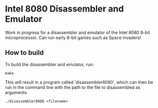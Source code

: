 # Intel 8080 Disassembler and Emulator

Work in progress for a disassembler and emulator of the Intel 8080 8-bit microprocessor. Can run early 8-bit games such as Space invaders!

## How to build

To build the disassembler and emulator, run:
```
make
```

This will result in a program called 'disassembler8080', which can then be run in the command line with the path to the file to disassembled as arguments:

```
./disassembler8080 <filename>
```
